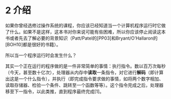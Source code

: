 # 2 介绍

如果你曾经选修过操作系统的课程，你应该已经知道当一个计算机程序运行时它做了什么。如果不是这样，这本书对你来说可能有些困难，所以你应该停止阅读这本书或者先去了解必要的背景知识（Patt/Patel的[PP03]和Bryant/O’Hallaron的[BOH10]都是很好的书籍）。

所以当一个程序运行时会发生什么？

其实一个正在运行的程序做的是一件非常简单的事情：执行指令。数以百万次每秒（今天，甚至数十亿次），处理器从内存中**读取**一条指令，对它进行**解码**（即计算出这是一个什么指令），并执行（即完成指令要求做的事情，如将两个数字相加、读取存储器、检验一个条件、跳转至一个函数等等）。这个指令完成之后，处理器移至下一指令，以此类推，直到程序最终完成[1]。